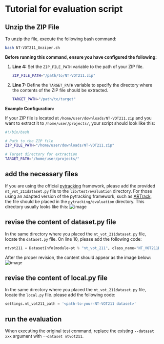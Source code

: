 # Tutorial for evaluation script

## Unzip the ZIP File

To unzip the file, execute the following bash command:

```bash
bash NT-VOT211_Unziper.sh
```

**Before running this command, ensure you have configured the following:**

1. **Line 4:** Set the `ZIP_FILE_PATH` variable to the path of your ZIP file.
   ```bash
   ZIP_FILE_PATH="/path/to/NT-VOT211.zip"
   ```

2. **Line 7:** Define the `TARGET_PATH` variable to specify the directory where the contents of the ZIP file should be extracted.
   ```bash
   TARGET_PATH="/path/to/target"
   ```

**Example Configuration:**

If your ZIP file is located at `/home/user/downloads/NT-VOT211.zip` and you want to extract it to `/home/user/projects/`, your script should look like this:

```bash
#!/bin/bash

# Path to the ZIP file
ZIP_FILE_PATH="/home/user/downloads/NT-VOT211.zip"

# Target directory for extraction
TARGET_PATH="/home/user/projects/"
```


## add the necessary files
If you are using the official [pytracking](https://github.com/visionml/pytracking/tree/master) framework, please add the provided `nt_vot_211dataset.py` file to the `lib/test/evaluation` directory. For those using an adapted version of the pytracking framework, such as [ARTrack](https://github.com/MIV-XJTU/ARTrack), the file should be placed in the `pytracking/evaluation` directory. This directory usually looks like this:
![image](https://github.com/user-attachments/assets/8bf7bbab-360c-4d6d-8707-291df8d403e1)

## revise the content of dataset.py file
In the same directory where you placed the `nt_vot_211dataset.py` file, locate the `dataset.py` file. On line 10, please add the following code:
```python
ntvot211 = DatasetInfo(module=pt % "nt_vot_211", class_name="NT_VOT211Dataset", kwargs=dict()),
```
After the proper revision, the content should appear as the image below:
![image](https://github.com/user-attachments/assets/0398cc28-d59b-4581-a1bc-9983fc158e74)

## revise the content of local.py file
In the same directory where you placed the `nt_vot_211dataset.py` file, locate the `local.py` file. please add the following code:
```python
settings.nt_vot211_path = '<path-to-your-NT-VOT211 dataset>'
```
## run the evaluation
When executing the original test command, replace the existing `--dataset xxx` argument with `--dataset ntvot211`.
